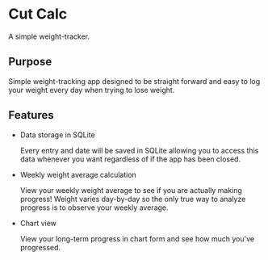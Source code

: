 # Cut Calc
A simple weight-tracker.

## Purpose
Simple weight-tracking app designed to be straight forward and easy to log your weight every day when trying to lose weight.

## Features
- Data storage in SQLite

  
  Every entry and date will be saved in SQLite allowing you to access this data whenever you want regardless of if the app has been closed.
- Weekly weight average calculation 

  
  View your weekly weight average to see if you are actually making progress! Weight varies day-by-day so the only true way to analyze progress is to observe your weekly average.
- Chart view 

  
  View your long-term progress in chart form and see how much you've progressed.

